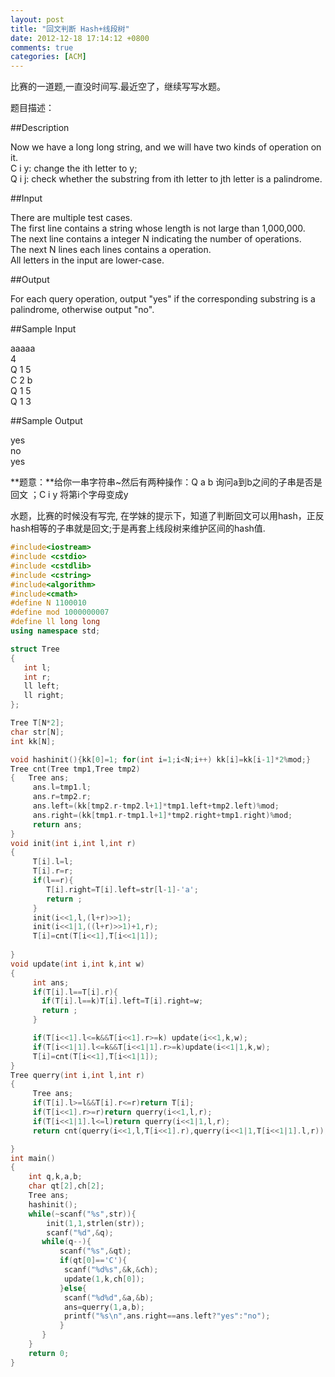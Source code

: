 ```yaml
---
layout: post
title: "回文判断 Hash+线段树"
date: 2012-12-18 17:14:12 +0800
comments: true
categories: [ACM]
---
```


比赛的一道题,一直没时间写.最近空了，继续写写水题。

题目描述：
<!--more-->

##Description  

Now we have a long long string, and we will have two kinds of operation on it.  
C i y: change the ith letter to y;  
Q i j: check whether the substring from ith letter to jth letter is a palindrome.  

##Input  

There are multiple test cases.  
The first line contains a string whose length is not large than 1,000,000.  
The next line contains a integer N indicating the number of operations.  
The next N lines each lines contains a operation.  
All letters in the input are lower-case.  

##Output  

For each query operation, output "yes" if the corresponding substring is a palindrome, otherwise output "no".

##Sample Input

aaaaa   
4  
Q 1 5   
C 2 b   
Q 1 5   
Q 1 3   

##Sample Output

yes   
no   
yes  

**题意：**给你一串字符串~然后有两种操作：Q a b 询问a到b之间的子串是否是回文 ；C i y 将第i个字母变成y

水题，比赛的时候没有写完, 
在学妹的提示下，知道了判断回文可以用hash，正反hash相等的子串就是回文;于是再套上线段树来维护区间的hash值.

```c++ 
#include<iostream>
#include <cstdio>
#include <cstdlib>
#include <cstring>
#include<algorithm>
#include<cmath>
#define N 1100010
#define mod 1000000007
#define ll long long
using namespace std;

struct Tree
{
   int l;
   int r;
   ll left;
   ll right;    
};

Tree T[N*2];
char str[N];
int kk[N];

void hashinit(){kk[0]=1; for(int i=1;i<N;i++) kk[i]=kk[i-1]*2%mod;}
Tree cnt(Tree tmp1,Tree tmp2)
{   Tree ans;
     ans.l=tmp1.l;
     ans.r=tmp2.r;    
     ans.left=(kk[tmp2.r-tmp2.l+1]*tmp1.left+tmp2.left)%mod;
     ans.right=(kk[tmp1.r-tmp1.l+1]*tmp2.right+tmp1.right)%mod;  
     return ans; 
}
void init(int i,int l,int r)
{   
     T[i].l=l;
     T[i].r=r; 
     if(l==r){
        T[i].right=T[i].left=str[l-1]-'a';
        return ;
     }
     init(i<<1,l,(l+r)>>1);
     init(i<<1|1,((l+r)>>1)+1,r);  
     T[i]=cnt(T[i<<1],T[i<<1|1]);
  
}
void update(int i,int k,int w)
{    
     int ans;
     if(T[i].l==T[i].r){                                      
       if(T[i].l==k)T[i].left=T[i].right=w;          
       return ;                                     
     }

     if(T[i<<1].l<=k&&T[i<<1].r>=k) update(i<<1,k,w);                                 
     if(T[i<<1|1].l<=k&&T[i<<1|1].r>=k)update(i<<1|1,k,w);    
     T[i]=cnt(T[i<<1],T[i<<1|1]);
}
Tree querry(int i,int l,int r)
{         
     Tree ans;
     if(T[i].l>=l&&T[i].r<=r)return T[i];                                     
     if(T[i<<1].r>=r)return querry(i<<1,l,r);                                 
     if(T[i<<1|1].l<=l)return querry(i<<1|1,l,r);                                               
     return cnt(querry(i<<1,l,T[i<<1].r),querry(i<<1|1,T[i<<1|1].l,r));

}
int main()
{
    int q,k,a,b;
    char qt[2],ch[2];
    Tree ans; 
    hashinit();
    while(~scanf("%s",str)){   
        init(1,1,strlen(str));       
        scanf("%d",&q);
       while(q--){ 
           scanf("%s",&qt);
           if(qt[0]=='C'){
            scanf("%d%s",&k,&ch);
            update(1,k,ch[0]);
           }else{
            scanf("%d%d",&a,&b);
            ans=querry(1,a,b);
            printf("%s\n",ans.right==ans.left?"yes":"no");
           }
       }
    }
    return 0;
}
```


